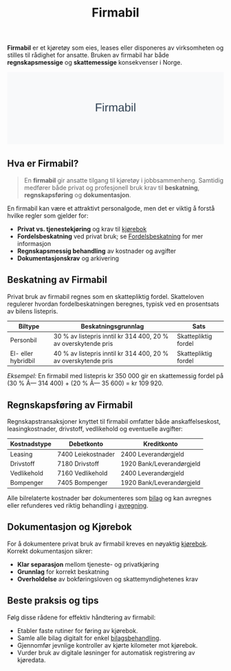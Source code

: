 ﻿---
title: "Firmabil"
seoTitle: "Firmabil | Beskatning, kjørebok og regnskapsføring"
description: "Firmabil er et kjøretøy stilt til disposisjon av arbeidsgiver. Lær reglene for fordelsbeskatning, krav til kjørebok, og hvordan kostnader og avgifter bokføres i regnskapet."
summary: "Regler for firmabil: skatt på privat bruk, kjørebokkrav og regnskapsføring."
---

**Firmabil** er et kjøretøy som eies, leases eller disponeres av virksomheten og stilles til rådighet for ansatte. Bruken av firmabil har både **regnskapsmessige** og **skattemessige** konsekvenser i Norge.

![Firmabil Oversikt](firmabil-image.svg)

## Hva er Firmabil?

> En **firmabil** gir ansatte tilgang til kjøretøy i jobbsammenheng. Samtidig medfører både privat og profesjonell bruk krav til **beskatning**, **regnskapsføring** og **dokumentasjon**.

En firmabil kan være et attraktivt personalgode, men det er viktig å forstå hvilke regler som gjelder for:

* **Privat vs. tjenestekjøring** og krav til [kjørebok](/blogs/regnskap/hva-er-kjorebok "Hva er kjørebok? Komplett Guide til Kjørebok for Bedrifter i Norge")
* **Fordelsbeskatning** ved privat bruk; se [Fordelsbeskatning](/blogs/regnskap/fordelsbeskatning "Fordelsbeskatning - Skattemessige regler for Naturalytelser og Personalfordeler") for mer informasjon
* **Regnskapsmessig behandling** av kostnader og avgifter
* **Dokumentasjonskrav** og arkivering

## Beskatning av Firmabil

Privat bruk av firmabil regnes som en skattepliktig fordel. Skatteloven regulerer hvordan fordelbeskatningen beregnes, typisk ved en prosentsats av bilens listepris.

| Biltype             | Beskatningsgrunnlag                                                | Sats                   |
|---------------------|--------------------------------------------------------------------|------------------------|
| Personbil           | 30 % av listepris inntil kr 314 400, 20 % av overskytende pris      | Skattepliktig fordel   |
| El- eller hybridbil | 40 % av listepris inntil kr 314 400, 20 % av overskytende pris      | Skattepliktig fordel   |

*Eksempel:* En firmabil med listepris kr 350 000 gir en skattemessig fordel på (30 % Ã— 314 400) + (20 % Ã— 35 600) = kr 109 920.

## Regnskapsføring av Firmabil

Regnskapstransaksjoner knyttet til firmabil omfatter både anskaffelseskost, leasingkostnader, drivstoff, vedlikehold og eventuelle avgifter:

| Kostnadstype   | Debetkonto          | Kreditkonto               |
|----------------|---------------------|---------------------------|
| Leasing        | 7400 Leiekostnader  | 2400 Leverandørgjeld      |
| Drivstoff      | 7180 Drivstoff      | 1920 Bank/Leverandørgjeld |
| Vedlikehold    | 7160 Vedlikehold    | 2400 Leverandørgjeld      |
| Bompenger      | 7405 Bompenger      | 1920 Bank/Leverandørgjeld |

Alle bilrelaterte kostnader bør dokumenteres som [bilag](/blogs/regnskap/hva-er-bilag "Hva er Bilag i Regnskap? Komplett Guide til Regnskapsbilag og Dokumentasjon") og kan avregnes eller refunderes ved riktig behandling i [avregning](/blogs/regnskap/avregning "Avregning - Komplett Guide til Avregning i Regnskap").

## Dokumentasjon og Kjørebok

For å dokumentere privat bruk av firmabil kreves en nøyaktig [kjørebok](/blogs/regnskap/hva-er-kjorebok "Hva er kjørebok? Komplett Guide til Kjørebok for Bedrifter i Norge"). Korrekt dokumentasjon sikrer:

* **Klar separasjon** mellom tjeneste- og privatkjøring
* **Grunnlag** for korrekt beskatning
* **Overholdelse** av bokføringsloven og skattemyndighetenes krav

## Beste praksis og tips

Følg disse rådene for effektiv håndtering av firmabil:

* Etabler faste rutiner for føring av kjørebok.
* Samle alle bilag digitalt for enkel [bilagsbehandling](/blogs/regnskap/hva-er-bilag "Hva er Bilag i Regnskap? Komplett Guide til Regnskapsbilag og Dokumentasjon").
* Gjennomfør jevnlige kontroller av kjørte kilometer mot kjørebok.
* Vurder bruk av digitale løsninger for automatisk registrering av kjøredata.











